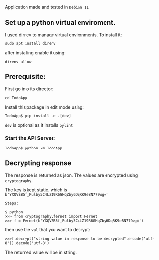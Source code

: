 Application made and tested in  `Debian 11`

## Set up a python virtual enviroment.
I used dirnev to manage virtual environments.
To install it:
```
sudo apt install direnv
```
after installing enable it using:
```
direnv allow
```
## Prerequisite:
First go into its director:
```
cd TodoApp
```
Install this package in edit mode using:
```
TodoApp$ pip install -e .[dev]
```
`dev` is optional as it installs `pylint`

### Start the API Server:
```
TodoApp$ python -m TodoApp
```

## Decrypting response
The response is returned as json. The values are encrypted using `cryptography`.

The key is kept static. which is `b'YXQVEB5f_Pulby5C4LZ19R6GHqZby6DqRK9eBN779wg='`

    Steps:
```
$ python
>>> from cryptography.fernet import Fernet
>>> f = Fernet(b'YXQVEB5f_Pulby5C4LZ19R6GHqZby6DqRK9eBN779wg=')
```

then use the `val` that you want to decrypt:
```
>>>f.decrypt("string value in response to be decrypted".encode('utf-8')).decode('utf-8')
```
The returned value will be in string.
